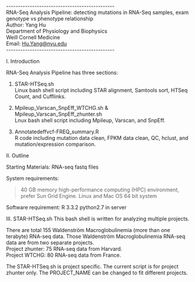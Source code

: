 ----------------------------------------------<br />
RNA-Seq Analysis Pipeline: detecting mutations in RNA-Seq samples, exam genotype vs phenotype relationship<br />
Author: Yang Hu<br />
Department of Physiology and Biophysics<br />
Weill Cornell Medicine<br />
Email: Hu.Yang@nyu.edu<br />
----------------------------------------------<br />

I. Introduction

RNA-Seq Analysis Pipeline has three sections:

1) STAR-HTSeq.sh<br />
Linux bash shell script including STAR alignment, Samtools sort, HTSeq Count, and Cufflinks.

2) Mpileup_Varscan_SnpEff_WTCHG.sh & Mpileup_Varscan_SnpEff_zhunter.sh<br />
Lnux bash shell script including Mpileup, Varscan, and SnpEff.

3) Annotatedeffvcf-FREQ_summary.R<br />
R code including mutation data clean, FPKM data clean, QC, hclust, and mutation/expression comparison.



II. Outline

  Starting Materials:
  RNA-seq fastq files

  System requirements:
  >40 GB memory high-performance computing (HPC) environment, prefer Sun Grid Engine.
  Linux and Mac OS 64 bit system

  Software requirement:
  R 3.3.2
  python2.7 in server

III. STAR-HTSeq.sh
  This bash shell is written for analyzing multiple projects.
  
  There are total 155 Waldenström Macroglobulinemia (more than one terabyte) RNA-seq data.
  Those Waldenström Macroglobulinemia RNA-seq data are from two separate projects.<br />
  Project zhunter: 75 RNA-seq data from Harvard.<br />
  Project WTCHG: 80 RNA-seq data from France.<br />
  
  The STAR-HTSeq.sh is project specific. The current script is for project zhunter only.
  The PROJECT_NAME can be changed to fit different projects.
  
 
